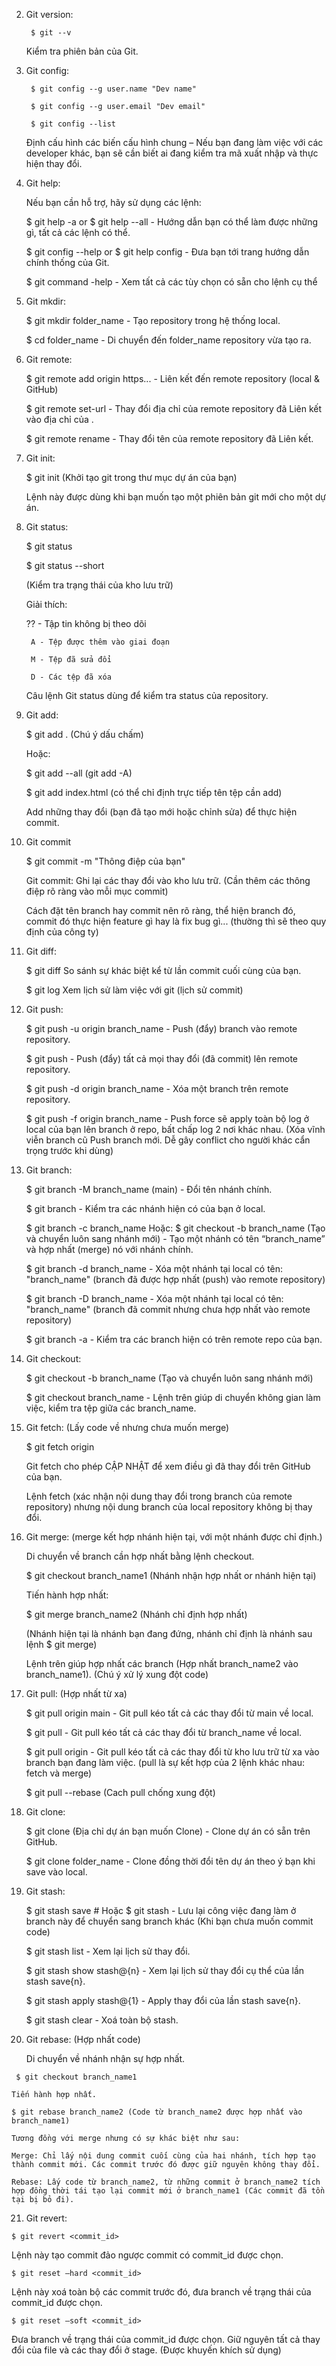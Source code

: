 2. Git version:

   ` $ git --v`

    Kiểm tra phiên bản của Git.

3. Git config:

        $ git config --g user.name "Dev name"

        $ git config --g user.email "Dev email"

        $ git config --list

    Định cấu hình các biến cấu hình chung – Nếu bạn đang làm việc với các developer khác, bạn sẽ cần biết ai đang kiểm tra mã xuất nhập và thực hiện thay đổi.

4. Git help:

    Nếu bạn cần hỗ trợ, hãy sử dụng các lệnh:

    $ git help -a or $ git help --all - Hướng dẫn bạn có thể làm được những gì, tất cả các lệnh có thể.

    $ git config --help or $ git help config - Đưa bạn tới trang hướng dẫn chính thống của Git.

    $ git command -help - Xem tất cả các tùy chọn có sẵn cho lệnh cụ thể

5. Git mkdir:

    $ git mkdir folder_name - Tạo repository trong hệ thống local.

    $ cd folder_name - Di chuyển đến folder_name repository vừa tạo ra.

6. Git remote:

    $ git remote add origin https... <url> - Liên kết đến remote repository (local & GitHub)

    $ git remote set-url <name> <new url> - Thay đổi địa chỉ của remote repository đã Liên kết vào địa chỉ của <new url>.

    $ git remote rename <old> <new> - Thay đổi tên của remote repository đã Liên kết.

7. Git init:

    $ git init (Khởi tạo git trong thư mục dự án của bạn)

    Lệnh này được dùng khi bạn muốn tạo một phiên bản git mới cho một dự án.
8. Git status:

    $ git status

    $ git status --short

    (Kiểm tra trạng thái của kho lưu trữ)

    Giải thích:

    ?? - Tập tin không bị theo dõi

        A - Tệp được thêm vào giai đoạn

        M - Tệp đã sửa đổi

        D - Các tệp đã xóa

    Câu lệnh Git status dùng để kiểm tra status của repository.

9. Git add:

    $ git add . (Chú ý dấu chấm)

    Hoặc:

    $ git add --all (git add -A)

    $ git add index.html (có thể chỉ định trực tiếp tên tệp cần add)

    Add những thay đổi (bạn đã tạo mới hoặc chỉnh sửa) để thực hiện commit.

10. Git commit

    $ git commit -m "Thông điệp của bạn"

    Git commit: Ghi lại các thay đổi vào kho lưu trữ. (Cần thêm các thông điệp rõ ràng vào mỗi mục commit)

    Cách đặt tên branch hay commit nên rõ ràng, thể hiện branch đó, commit đó thực hiện feature gì hay là fix bug gì... (thường thì sẽ theo quy định của công ty)

11. Git diff:

    $ git diff So sánh sự khác biệt kể từ lần commit cuối cùng của bạn.

    $ git log Xem lịch sử làm việc với git (lịch sử commit)

12. Git push:

    $ git push -u origin branch_name - Push (đẩy) branch vào remote repository.

    $ git push - Push (đẩy) tất cả mọi thay đổi (đã commit) lên remote repository.

    $ git push -d origin branch_name - Xóa một branch trên remote repository.

    $ git push -f origin branch_name - Push force sẽ apply toàn bộ log ở local của bạn lên branch ở repo, bất chấp log 2 nơi khác nhau. (Xóa vĩnh viễn branch cũ Push branch mới. Dễ gây conflict cho người khác cẩn trọng trước khi dùng)

13. Git branch:

    $ git branch -M branch_name (main) - Đổi tên nhánh chính.

    $ git branch - Kiểm tra các nhánh hiện có của bạn ở local.

    $ git branch -c branch_name Hoặc: $ git checkout -b branch_name (Tạo và chuyển luôn sang nhánh mới) - Tạo một nhánh có tên “branch_name” và hợp nhất (merge) nó với nhánh chính.

    $ git branch -d branch_name - Xóa một nhánh tại local có tên: "branch_name" (branch đã được hợp nhất (push) vào remote repository)

    $ git branch -D branch_name - Xóa một nhánh tại local có tên: "branch_name" (branch đã commit nhưng chưa hợp nhất vào remote repository)

    $ git branch -a - Kiểm tra các branch hiện có trên remote repo của bạn.

14. Git checkout:

    $ git checkout -b branch_name (Tạo và chuyển luôn sang nhánh mới)

    $ git checkout branch_name - Lệnh trên giúp di chuyển không gian làm việc, kiểm tra tệp giữa các branch_name.

15. Git fetch: (Lấy code về nhưng chưa muốn merge)

    $ git fetch origin

    Git fetch cho phép CẬP NHẬT để xem điều gì đã thay đổi trên GitHub của bạn.

    Lệnh fetch (xác nhận nội dung thay đổi trong branch của remote repository) nhưng nội dung branch của local repository không bị thay đổi.

16. Git merge: (merge kết hợp nhánh hiện tại, với một nhánh được chỉ định.)

    Di chuyển về branch cần hợp nhất bằng lệnh checkout.

    $ git checkout branch_name1 (Nhánh nhận hợp nhất or nhánh hiện tại)

    Tiến hành hợp nhất:

    $ git merge branch_name2 (Nhánh chỉ định hợp nhất)

    (Nhánh hiện tại là nhánh bạn đang đứng, nhánh chỉ định là nhánh sau lệnh $ git merge)

    Lệnh trên giúp hợp nhất các branch (Hợp nhất branch_name2 vào branch_name1). (Chú ý xử lý xung đột code)

17. Git pull: (Hợp nhất từ xa)

    $ git pull origin main - Git pull kéo tất cả các thay đổi từ main về local.

    $ git pull - Git pull kéo tất cả các thay đổi từ branch_name về local.

    $ git pull origin - Git pull kéo tất cả các thay đổi từ kho lưu trữ từ xa vào branch bạn đang làm việc. (pull là sự kết hợp của 2 lệnh khác nhau: fetch và merge)

    $ git pull --rebase (Cach pull chống xung đột)

18. Git clone:

    $ git clone <url> (Địa chỉ dự án bạn muốn Clone) - Clone dự án có sẵn trên GitHub.

    $ git clone <url> folder_name - Clone đồng thời đổi tên dự án theo ý bạn khi save vào local.

19. Git stash:

    $ git stash save # Hoặc $ git stash - Lưu lại công việc đang làm ở branch này để chuyển sang branch khác (Khi bạn chưa muốn commit code)

    $ git stash list - Xem lại lịch sử thay đổi.

    $ git stash show stash@{n} - Xem lại lịch sử thay đổi cụ thể của lần stash save{n}.

    $ git stash apply stash@{1} - Apply thay đổi của lần stash save{n}.

    $ git stash clear - Xoá toàn bộ stash.

20. Git rebase: (Hợp nhất code)

    Di chuyển về nhánh nhận sự hợp nhất.

   ` $ git checkout branch_name1`

    Tiến hành hợp nhất.

    $ git rebase branch_name2 (Code từ branch_name2 được hợp nhất vào branch_name1)

    Tương đồng với merge nhưng có sự khác biệt như sau:

    Merge: Chỉ lấy nội dung commit cuối cùng của hai nhánh, tích hợp tạo thành commit mới. Các commit trước đó được giữ nguyên không thay đổi.

    Rebase: Lấy code từ branch_name2, từ những commit ở branch_name2 tích hợp đồng thời tái tạo lại commit mới ở branch_name1 (Các commit đã tồn tại bị bỏ đi).

21. Git revert:

`$ git revert <commit_id>`

Lệnh này tạo commit đảo ngược commit có commit_id được chọn.

`$ git reset –hard <commit_id>`

Lệnh này xoá toàn bộ các commit trước đó, đưa branch về trạng thái của commit_id được chọn.

`$ git reset –soft <commit_id>` 

Đưa branch về trạng thái của commit_id được chọn. Giữ nguyên tất cả thay đổi của file và các thay đổi ở stage. (Được khuyến khích sử dụng)